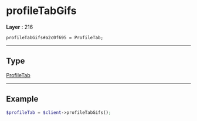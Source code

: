 # profileTabGifs

**Layer** : 216

```tl
profileTabGifs#a2c0f695 = ProfileTab;
```

---

## Type

[ProfileTab](type/ProfileTab)

---

## Example

```php
$profileTab = $client->profileTabGifs();
```